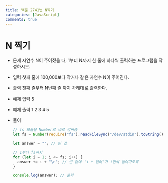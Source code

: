 ```yaml
---
title: 백준 2741번 N찍기
categories: [JavaScript]
comments: true
---
```


# N 찍기

- 문제
  자연수 N이 주어졌을 때, 1부터 N까지 한 줄에 하나씩 출력하는 프로그램을 작성하시오.

- 입력
  첫째 줄에 100,000보다 작거나 같은 자연수 N이 주어진다.

- 출력
  첫째 줄부터 N번째 줄 까지 차례대로 출력한다.

- 예제 입력
  5

- 예제 출력
  1
  2
  3
  4
  5

- 풀이

  ```javascript
  // fs 모듈을 Number로 바로 감싸줌
  let fs = Number(require("fs").readFileSync("/dev/stdin").toString());

  let answer = ""; // 빈 값

  // 1부터 fs까지
  for (let i = 1; i <= fs; i++) {
    answer += i + "\n"; // 빈 값에 'i + 엔터'가 i번씩 들어가도록
  }

  console.log(answer); // 출력
  ```
